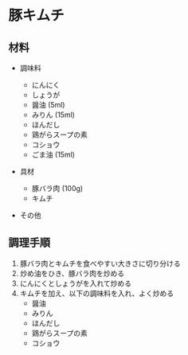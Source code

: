 # 豚キムチ

## 材料
- 調味料
    - にんにく
    - しょうが
    - 醤油 (5ml)
    - みりん (15ml)
    - ほんだし
    - 鶏がらスープの素
    - コショウ
    - ごま油 (15ml)

- 具材
    - 豚バラ肉 (100g)
    - キムチ

- その他

## 調理手順
1. 豚バラ肉とキムチを食べやすい大きさに切り分ける
2. 炒め油をひき、豚バラ肉を炒める
3. にんにくとしょうがを入れて炒める
4. キムチを加え、以下の調味料を入れ、よく炒める
    - 醤油
    - みりん
    - ほんだし
    - 鶏がらスープの素
    - コショウ
